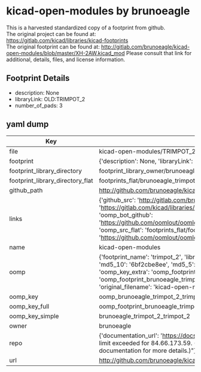 # kicad-open-modules by brunoeagle  
This is a harvested standardized copy of a footprint from github.  
The original project can be found at:  
https://gitlab.com/kicad/libraries/kicad-footprints  
The original footprint can be found at:
http://gitlab.com/brunoeagle/kicad-open-modules/blob/master/XH-2AW.kicad_mod
Please consult that link for additional, details, files, and license information.  
## Footprint Details
* description: None  
* libraryLink: OLD:TRIMPOT_2  
* number_of_pads: 3  
## yaml dump  
| Key | Value |  
| --- | --- |  
| file | kicad-open-modules/TRIMPOT_2.kicad_mod |  
| footprint | {'description': None, 'libraryLink': 'OLD:TRIMPOT_2', 'number_of_pads': 3} |  
| footprint_library_directory | footprint_library_owner/brunoeagle_kicad-open-modules |  
| footprint_library_directory_flat | footprints_flat/brunoeagle_trimpot_2_trimpot_2/working |  
| github_path | http://github.com/brunoeagle/kicad-open-modules/blob/master/TRIMPOT_2.kicad_mod |  
| links | {'github_src': 'http://gitlab.com/brunoeagle/kicad-open-modules/blob/master/XH-2AW.kicad_mod', 'github_src_repo': 'https://gitlab.com/kicad/libraries/kicad-footprints', 'oomp_bot': 'footprints/brunoeagle_trimpot_2_trimpot_2/working', 'oomp_bot_github': 'https://github.com/oomlout/oomlout_oomp_footprint_bot/tree/main/footprints/brunoeagle_trimpot_2_trimpot_2/working', 'oomp_src_flat': 'footprints_flat/footprints_flat/brunoeagle_trimpot_2_trimpot_2/working', 'oomp_src_flat_github': 'https://github.com/oomlout/oomlout_oomp_footprint_src/tree/main/footprints_flat/brunoeagle_trimpot_2_trimpot_2/working'} |  
| name | kicad-open-modules |  
| oomp | {'footprint_name': 'trimpot_2', 'library_name': 'trimpot_2_kicad_mod', 'md5': '6bf2cbe8eed39cdd5be34f951dc1199b', 'md5_10': '6bf2cbe8ee', 'md5_5': '6bf2c', 'md5_6': '6bf2cb', 'oomp_key': 'oomp_brunoeagle_trimpot_2_trimpot_2', 'oomp_key_extra': 'oomp_footprint_brunoeagle_trimpot_2_trimpot_2', 'oomp_key_full': 'oomp_footprint_brunoeagle_trimpot_2_trimpot_2_6bf2cb', 'oomp_key_simple': 'brunoeagle_trimpot_2_trimpot_2', 'original_filename': 'kicad-open-modules/TRIMPOT_2.kicad_mod', 'owner_name': 'brunoeagle'} |  
| oomp_key | oomp_brunoeagle_trimpot_2_trimpot_2 |  
| oomp_key_full | oomp_footprint_brunoeagle_trimpot_2_trimpot_2 |  
| oomp_key_simple | brunoeagle_trimpot_2_trimpot_2 |  
| owner | brunoeagle |  
| repo | {'documentation_url': 'https://docs.github.com/rest/overview/resources-in-the-rest-api#rate-limiting', 'message': "API rate limit exceeded for 84.66.173.59. (But here's the good news: Authenticated requests get a higher rate limit. Check out the documentation for more details.)"} |  
| url | http://github.com/brunoeagle/kicad-open-modules |  


